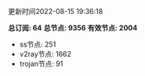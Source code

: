 更新时间2022-08-15 19:36:18

**总订阅: 64**
**总节点: 9356**
**有效节点: 2004**
- ss节点: 251
- v2ray节点: 1662
- trojan节点: 91

